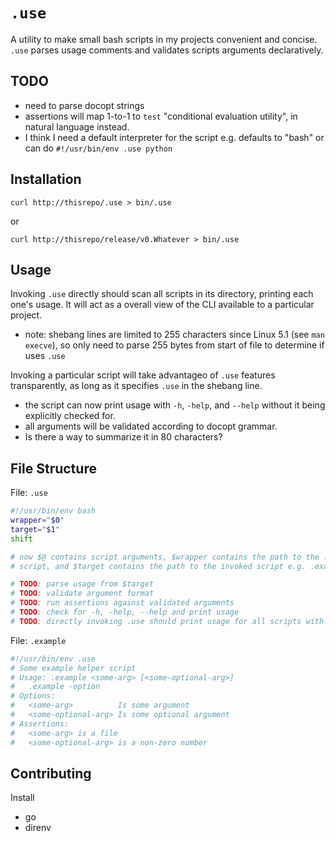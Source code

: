 # `.use`

A utility to make small bash scripts in my projects convenient and concise.
`.use` parses usage comments and validates scripts arguments declaratively.

## TODO

- need to parse docopt strings
- assertions will map 1-to-1 to `test` "conditional evaluation utility", in natural language instead.
- I think I need a default interpreter for the script e.g. defaults to "bash" or can do `#!/usr/bin/env .use python`

## Installation

`curl http://thisrepo/.use > bin/.use`

or

`curl http://thisrepo/release/v0.Whatever > bin/.use`

## Usage

Invoking `.use` directly should scan all scripts in its directory, printing
each one's usage. It will act as a overall view of the CLI available to a
particular project.
- note: shebang lines are limited to 255 characters since Linux 5.1 (see `man
  execve`), so only need to parse 255 bytes from start of file to determine if
  uses `.use`

Invoking a particular script will take advantageo of `.use` features
transparently, as long as it specifies `.use` in the shebang line.
- the script can now print usage with `-h`, `-help`, and `--help` without it
  being explicitly checked for.
- all arguments will be validated according to docopt grammar.
- Is there a way to summarize it in 80 characters?

## File Structure

File: `.use`

```sh
#!/usr/bin/env bash
wrapper="$0"
target="$1"
shift

# now $@ contains script arguments, $wrapper contains the path to the .use
# script, and $target contains the path to the invoked script e.g. .example 

# TODO: parse usage from $target
# TODO: validate argument format
# TODO: run assertions against validated arguments
# TODO: check for -h, -help, --help and print usage
# TODO: directly invoking .use should print usage for all scripts with shebang `.use`.
```

File: `.example`

```sh
#!/usr/bin/env .use
# Some example helper script
# Usage: .example <some-arg> [<some-optional-arg>]
#   .example -option 
# Options:
#   <some-arg>          Is some argument
#   <some-optional-arg> Is some optional argument
# Assertions:
#   <some-arg> is a file
#   <some-optional-arg> is a non-zero number
```

## Contributing

Install
- go
- direnv
